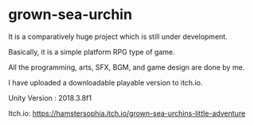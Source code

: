 # grown-sea-urchin
 
It is a comparatively huge project which is still under development.

Basically, it is a simple platform RPG type of game.

All the programming, arts, SFX, BGM, and game design are done by me.

I have uploaded a downloadable playable version to itch.io.

Unity Version : 2018.3.8f1

Itch.io: https://hamstersophia.itch.io/grown-sea-urchins-little-adventure

